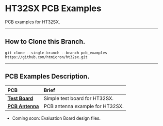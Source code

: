 # HT32SX PCB Examples

PCB examples for HT32SX.

<hr>

## How to Clone this Branch.

```
git clone --single-branch --branch pcb_examples https://github.com/htmicron/ht32sx.git 
```
<hr>

## PCB Examples Description.

| PCB        | Brief                                                          |
|:-------------------|:---------------------------------------------------------------|
| [**Test Board**](https://github.com/htmicron/ht32sx/tree/pcb_examples/Test%20Board/certification_board_SMA/Artwork) | Simple test board for HT32SX. |
| [**PCB Antenna**](PCB_Antenna) | PCB antenna example for HT32SX. |

* Coming soon: Evaluation Board design files.
